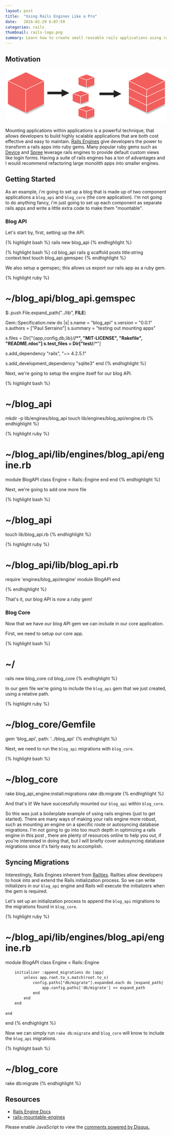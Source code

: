 ```yaml
---
layout: post
title:  "Using Rails Engines Like a Pro"
date:   2016-02-29 6:07:59
categories: rails
thumbnail: rails-logo.png
summary: Learn how to create small reusable rails applications using rails engines.
---
```


## Motivation

![diagram](/assets/images/rails-engine-diagram.png)

Mounting applications within applications is a powerful technique, that allows developers to build highly scalable applications that are both cost effective and easy to maintain. [Rails Engines](http://api.rubyonrails.org/classes/Rails/Engine.html) give developers the power to transform a rails apps into ruby gems. Many popular ruby gems such as [Device](https://github.com/plataformatec/devise) and [Spree](https://github.com/spree/spree) leverage rails engines to provide default custom views like login forms. Having a suite of rails engines has a ton of advantages and I would recommend refactoring large monolith apps into smaller engines.


## Getting Started

As an example, i'm going to set up a blog that is made up of two component applications a `blog_api` and `blog_core` (the core application). I'm not going to do anything fancy, i'm just going to set up each component as separate rails apps and write a little extra code to make them "mountable".

### Blog API

Let's start by, first, setting up the API.

{% highlight bash %}
rails new blog_api
{% endhighlight %}

{% highlight bash %}
cd blog_api
rails g scaffold posts title:string context:text
touch blog_api.gemspec
{% endhighlight %}

We also setup a gemspec; this allows us export our rails app as a ruby gem.

{% highlight ruby %}
# ~/blog_api/blog_api.gemspec

$:.push File.expand_path("../lib", __FILE__)

Gem::Specification.new do |s|
  s.name        = "blog_api"
  s.version     = "0.0.1"
  s.authors     = ["Paul Serraino"]
  s.summary     = "testing out mounting apps"

  s.files = Dir["{app,config,db,lib}/**/*", "MIT-LICENSE", "Rakefile", "README.rdoc"]
  s.test_files = Dir["test/**/*"]

  s.add_dependency "rails", "~> 4.2.5.1"

  s.add_development_dependency "sqlite3"
end
{% endhighlight %}


Next, we're going to setup the engine itself for our blog API.

{% highlight bash %}
# ~/blog_api

mkdir -p lib/engines/blog_api
touch lib/engines/blog_api/engine.rb
{% endhighlight %}

{% highlight ruby %}
# ~/blog_api/lib/engines/blog_api/engine.rb

module BlogAPI
    class Engine < Rails::Engine
    end
end
{% endhighlight %}

Next, we're going to add one more file

{% highlight bash %}
# ~/blog_api
touch lib/blog_api.rb
{% endhighlight %}

{% highlight ruby %}
# ~/blog_api/lib/blog_api.rb

require 'engines/blog_api/engine'
module BlogAPI
end

{% endhighlight %}

That's it, our blog API is now a ruby gem!

### Blog Core
Now that we have our blog API gem we can include in our core application.

First, we need to setup our core app.

{% highlight bash %}
# ~/
rails new blog_core
cd blog_core
{% endhighlight %}

In our gem file we're going to include the `blog_api` gem that we just created, using a relative path.

{% highlight ruby %}
# ~/blog_core/Gemfile

gem 'blog_api', path: '../blog_api'
{% endhighlight %}

Next, we need to run the `blog_api` migrations with `blog_core`.

{% highlight bash %}
# ~/blog_core
rake blog_api_engine:install:migrations
rake db:migrate
{% endhighlight %}

And that's it! We have successfully mounted our `blog_api` within `blog_core`.

So this was just a boilerplate example of using rails engines (just to get started). There are many ways of making your rails engine more robust, such as mounting an engine on a specific route or autosyncing database migrations. I'm not going to go into too much depth in optimizing a rails engine in this post , there are plenty of resources online to help you out, if you're interested in doing that, but I will briefly cover autosyncing database migrations since it's fairly easy to accomplish.

## Syncing Migrations
Interestingly, Rails Engines inherent from [Railties](http://api.rubyonrails.org/classes/Rails/Railtie.html). Railties allow developers to hook into and extend the Rails initialization process. So we can write initializers in our `blog_api` engine and Rails will execute the initializers when the gem is required.

Let's set up an initialization process to append the `blog_api` migrations to the migrations found in `blog_core`.

{% highlight ruby %}
# ~/blog_api/lib/engines/blog_api/engine.rb

module BlogAPI
    class Engine < Rails::Engine

        initializer :append_migrations do |app|
            unless app.root.to_s.match(root.to_s)
                config.paths["db/migrate"].expanded.each do |expand_path|
                    app.config.paths['db/migrate'] << expand_path
                end
            end
        end

    end
end
{% endhighlight %}

Now we can simply run `rake db:migrate` and `blog_core` will know to include the `blog_api` migrations.

{% highlight bash %}
# ~/blog_core
rake db:migrate
{% endhighlight %}

## Resources

- [Rails Engine Docs](http://api.rubyonrails.org/classes/Rails/Engine.html)
- [rails-mountable-engines](https://www.amberbit.com/blog/2015/10/15/rails-mountable-engines)


<div id="disqus_thread"></div>
<script>

(function() { // DON'T EDIT BELOW THIS LINE
var d = document, s = d.createElement('script');

s.src = '//paulserrainogithub.disqus.com/embed.js';

s.setAttribute('data-timestamp', +new Date());
(d.head || d.body).appendChild(s);
})();
</script>
<noscript>Please enable JavaScript to view the <a href="https://disqus.com/?ref_noscript" rel="nofollow">comments powered by Disqus.</a></noscript>
